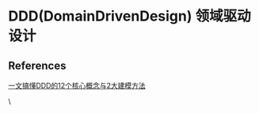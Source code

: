 # DDD(DomainDrivenDesign) 领域驱动设计



## References <a href="#activity-name" id="activity-name"></a>

[一文搞懂DDD的12个核心概念与2大建模方法](https://mp.weixin.qq.com/s/gBAdjlPqRIQOCH-NUeUCJg)

\
